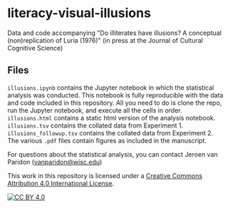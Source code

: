 # literacy-visual-illusions
Data and code accompanying "Do illiterates have illusions? A conceptual (non)replication of Luria (1976)" (in press at the Journal of Cultural Cognitive Science)

## Files
`illusions.ipynb` contains the Jupyter notebook in which the statistical analysis was conducted. This notebook is fully reproducible with the data and code included in this repository. All you need to do is clone the repo, run the Jupyter notebook, and execute all the cells in order.  
`illusions.html` contains a static html version of the analysis notebook.  
`illusions.tsv` contains the collated data from Experiment 1.  
`illusions_followup.tsv` contains the collated data from Experiment 2.  
The various `.pdf` files contain figures as included in the manuscript.  

For questions about the statistical analysis, you can contact Jeroen van Paridon (vanparidon@wisc.edu)  

This work in this repository is licensed under a [Creative Commons Attribution 4.0 International License][cc-by].

[![CC BY 4.0][cc-by-shield]][cc-by]

[cc-by]: http://creativecommons.org/licenses/by/4.0/
[cc-by-shield]: https://img.shields.io/badge/License-CC%20BY%204.0-lightgrey.svg
